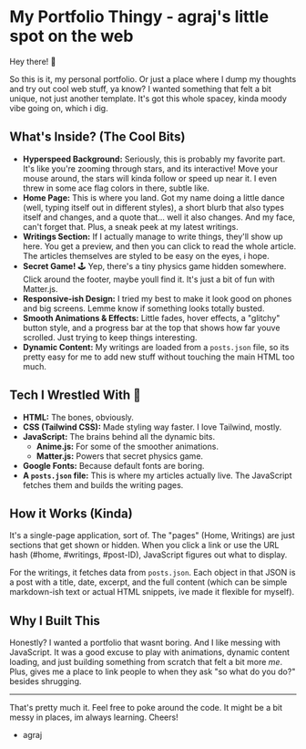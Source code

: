 # My Portfolio Thingy - agraj's little spot on the web

Hey there! 👋

So this is it, my personal portfolio. Or just a place where I dump my thoughts and try out cool web stuff, ya know? I wanted something that felt a bit unique, not just another template. It's got this whole spacey, kinda moody vibe going on, which i dig.

## What's Inside? (The Cool Bits)

*   **Hyperspeed Background:** Seriously, this is probably my favorite part. It's like you're zooming through stars, and its interactive! Move your mouse around, the stars will kinda follow or speed up near it. I even threw in some ace flag colors in there, subtle like.
*   **Home Page:** This is where you land. Got my name doing a little dance (well, typing itself out in different styles), a short blurb that also types itself and changes, and a quote that... well it also changes. And my face, can't forget that. Plus, a sneak peek at my latest writings.
*   **Writings Section:** If I actually manage to write things, they'll show up here. You get a preview, and then you can click to read the whole article. The articles themselves are styled to be easy on the eyes, i hope.
*   **Secret Game!** 🕹️ Yep, there's a tiny physics game hidden somewhere. Click around the footer, maybe youll find it. It's just a bit of fun with Matter.js.
*   **Responsive-ish Design:** I tried my best to make it look good on phones and big screens. Lemme know if something looks totally busted.
*   **Smooth Animations & Effects:** Little fades, hover effects, a "glitchy" button style, and a progress bar at the top that shows how far youve scrolled. Just trying to keep things interesting.
*   **Dynamic Content:** My writings are loaded from a `posts.json` file, so its pretty easy for me to add new stuff without touching the main HTML too much.

## Tech I Wrestled With 🤼

*   **HTML:** The bones, obviously.
*   **CSS (Tailwind CSS):** Made styling way faster. I love Tailwind, mostly.
*   **JavaScript:** The brains behind all the dynamic bits.
    *   **Anime.js:** For some of the smoother animations.
    *   **Matter.js:** Powers that secret physics game.
*   **Google Fonts:** Because default fonts are boring.
*   **A `posts.json` file:** This is where my articles actually live. The JavaScript fetches them and builds the writing pages.

## How it Works (Kinda)

It's a single-page application, sort of. The "pages" (Home, Writings) are just sections that get shown or hidden. When you click a link or use the URL hash (#home, #writings, #post-ID), JavaScript figures out what to display.

For the writings, it fetches data from `posts.json`. Each object in that JSON is a post with a title, date, excerpt, and the full content (which can be simple markdown-ish text or actual HTML snippets, ive made it flexible for myself).

## Why I Built This

Honestly? I wanted a portfolio that wasnt boring. And I like messing with JavaScript. It was a good excuse to play with animations, dynamic content loading, and just building something from scratch that felt a bit more *me*. Plus, gives me a place to link people to when they ask "so what do you do?" besides shrugging.

---

That's pretty much it. Feel free to poke around the code. It might be a bit messy in places, im always learning.
Cheers!
- agraj
